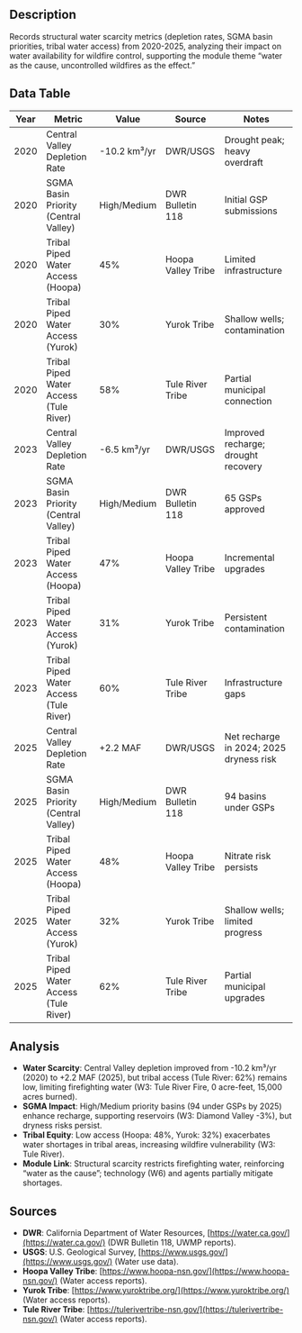 ## Description
Records structural water scarcity metrics (depletion rates, SGMA basin priorities, tribal water access) from 2020-2025, analyzing their impact on water availability for wildfire control, supporting the module theme “water as the cause, uncontrolled wildfires as the effect.”

## Data Table

| Year | Metric | Value | Source | Notes |
|------|-----------------------------------|--------------------|-------------------|-------------------------------|
| 2020 | Central Valley Depletion Rate | -10.2 km³/yr | DWR/USGS | Drought peak; heavy overdraft |
| 2020 | SGMA Basin Priority (Central Valley) | High/Medium | DWR Bulletin 118 | Initial GSP submissions |
| 2020 | Tribal Piped Water Access (Hoopa) | 45% | Hoopa Valley Tribe | Limited infrastructure |
| 2020 | Tribal Piped Water Access (Yurok) | 30% | Yurok Tribe | Shallow wells; contamination |
| 2020 | Tribal Piped Water Access (Tule River) | 58% | Tule River Tribe | Partial municipal connection |
| 2023 | Central Valley Depletion Rate | -6.5 km³/yr | DWR/USGS | Improved recharge; drought recovery |
| 2023 | SGMA Basin Priority (Central Valley) | High/Medium | DWR Bulletin 118 | 65 GSPs approved |
| 2023 | Tribal Piped Water Access (Hoopa) | 47% | Hoopa Valley Tribe | Incremental upgrades |
| 2023 | Tribal Piped Water Access (Yurok) | 31% | Yurok Tribe | Persistent contamination |
| 2023 | Tribal Piped Water Access (Tule River) | 60% | Tule River Tribe | Infrastructure gaps |
| 2025 | Central Valley Depletion Rate | +2.2 MAF | DWR/USGS | Net recharge in 2024; 2025 dryness risk |
| 2025 | SGMA Basin Priority (Central Valley) | High/Medium | DWR Bulletin 118 | 94 basins under GSPs |
| 2025 | Tribal Piped Water Access (Hoopa) | 48% | Hoopa Valley Tribe | Nitrate risk persists |
| 2025 | Tribal Piped Water Access (Yurok) | 32% | Yurok Tribe | Shallow wells; limited progress |
| 2025 | Tribal Piped Water Access (Tule River) | 62% | Tule River Tribe | Partial municipal upgrades |

## Analysis
- **Water Scarcity**: Central Valley depletion improved from -10.2 km³/yr (2020) to +2.2 MAF (2025), but tribal access (Tule River: 62%) remains low, limiting firefighting water (W3: Tule River Fire, 0 acre-feet, 15,000 acres burned).
- **SGMA Impact**: High/Medium priority basins (94 under GSPs by 2025) enhance recharge, supporting reservoirs (W3: Diamond Valley -3%), but dryness risks persist.
- **Tribal Equity**: Low access (Hoopa: 48%, Yurok: 32%) exacerbates water shortages in tribal areas, increasing wildfire vulnerability (W3: Tule River).
- **Module Link**: Structural scarcity restricts firefighting water, reinforcing “water as the cause”; technology (W6) and agents partially mitigate shortages.

## Sources
- **DWR**: California Department of Water Resources, [https://water.ca.gov/](https://water.ca.gov/) (DWR Bulletin 118, UWMP reports).
- **USGS**: U.S. Geological Survey, [https://www.usgs.gov/](https://www.usgs.gov/) (Water use data).
- **Hoopa Valley Tribe**: [https://www.hoopa-nsn.gov/](https://www.hoopa-nsn.gov/) (Water access reports).
- **Yurok Tribe**: [https://www.yuroktribe.org/](https://www.yuroktribe.org/) (Water access reports).
- **Tule River Tribe**: [https://tulerivertribe-nsn.gov/](https://tulerivertribe-nsn.gov/) (Water access reports).
